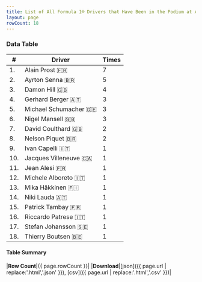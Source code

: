 ```yaml
---
title: List of All Formula 1® Drivers that Have Been in the Podium at Autódromo do Estoril
layout: page
rowCount: 18
---
```


<canvas id="chart" width="400" height="180"></canvas>
<script>
var data = {
    "datasets": [
        {
            "backgroundColor": [
                "#f3a935",
                "#f3a935",
                "#f3a935",
                "#f3a935",
                "#f3a935",
                "#f3a935",
                "#f3a935",
                "#f3a935",
                "#f3a935",
                "#f3a935",
                "#f3a935",
                "#f3a935",
                "#f3a935",
                "#f3a935",
                "#f3a935",
                "#f3a935",
                "#f3a935",
                "#f3a935"
            ],
            "borderColor": [
                "#f68639",
                "#f68639",
                "#f68639",
                "#f68639",
                "#f68639",
                "#f68639",
                "#f68639",
                "#f68639",
                "#f68639",
                "#f68639",
                "#f68639",
                "#f68639",
                "#f68639",
                "#f68639",
                "#f68639",
                "#f68639",
                "#f68639",
                "#f68639"
            ],
            "borderWidth": 1,
            "data": [
                7.0,
                5.0,
                4.0,
                3.0,
                3.0,
                3.0,
                2.0,
                2.0,
                1.0,
                1.0,
                1.0,
                1.0,
                1.0,
                1.0,
                1.0,
                1.0,
                1.0,
                1.0
            ],
            "label": "Times"
        }
    ],
    "labels": [
        "Alain Prost",
        "Ayrton Senna",
        "Damon Hill",
        "Gerhard Berger",
        "Michael Schumacher",
        "Nigel Mansell",
        "David Coulthard",
        "Nelson Piquet",
        "Ivan Capelli",
        "Jacques Villeneuve",
        "Jean Alesi",
        "Michele Alboreto",
        "Mika Häkkinen",
        "Niki Lauda",
        "Patrick Tambay",
        "Riccardo Patrese",
        "Stefan Johansson",
        "Thierry Boutsen"
    ]
};
var options = {
  legend: {
    display: false
  },
  scales: {
    xAxes: [{
      ticks: {
        beginAtZero: true,
        maxRotation: 180,
        display: window.innerWidth > 800
      }
    }],
    yAxes: [{
      ticks: {
        beginAtZero: true
      }
    }]
  },
  onResize: function(chart, size) {
    chart.options.scales.xAxes[0].ticks.display = size.width > 800;
  }
};
var chart = new Chart("chart", {
    data: data,
    type: 'bar',
    options: options
});
</script>

<!-- div id="chart-navigation">
<button onclick="window.location = chart.toBase64Image();">Save as Image</button>
<button onclick="window.location = chart.toBase64Image();">Hello</button>
<button onclick="window.location = chart.toBase64Image();">Hello</button>
<select>
<option>one</option>
<option>two</option>
<option>three</option>
</select>
</div -->




### Data Table

| # | Driver | Times |
|--|--|--|
| 1. | Alain Prost 🇫🇷 | 7 |
| 2. | Ayrton Senna 🇧🇷 | 5 |
| 3. | Damon Hill 🇬🇧 | 4 |
| 4. | Gerhard Berger 🇦🇹 | 3 |
| 5. | Michael Schumacher 🇩🇪 | 3 |
| 6. | Nigel Mansell 🇬🇧 | 3 |
| 7. | David Coulthard 🇬🇧 | 2 |
| 8. | Nelson Piquet 🇧🇷 | 2 |
| 9. | Ivan Capelli 🇮🇹 | 1 |
| 10. | Jacques Villeneuve 🇨🇦 | 1 |
| 11. | Jean Alesi 🇫🇷 | 1 |
| 12. | Michele Alboreto 🇮🇹 | 1 |
| 13. | Mika Häkkinen 🇫🇮 | 1 |
| 14. | Niki Lauda 🇦🇹 | 1 |
| 15. | Patrick Tambay 🇫🇷 | 1 |
| 16. | Riccardo Patrese 🇮🇹 | 1 |
| 17. | Stefan Johansson 🇸🇪 | 1 |
| 18. | Thierry Boutsen 🇧🇪 | 1 |

#### Table Summary

|**Row Count**|{{ page.rowCount }}|
|**Download**|[json]({{ page.url | replace:'.html','.json' }}), [csv]({{ page.url | replace:'.html','.csv' }})|
